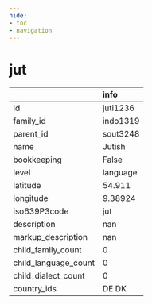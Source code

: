 ```yaml
---
hide:
- toc
- navigation
---
```

# jut
|                      | info     |
|:---------------------|:---------|
| id                   | juti1236 |
| family_id            | indo1319 |
| parent_id            | sout3248 |
| name                 | Jutish   |
| bookkeeping          | False    |
| level                | language |
| latitude             | 54.911   |
| longitude            | 9.38924  |
| iso639P3code         | jut      |
| description          | nan      |
| markup_description   | nan      |
| child_family_count   | 0        |
| child_language_count | 0        |
| child_dialect_count  | 0        |
| country_ids          | DE DK    |